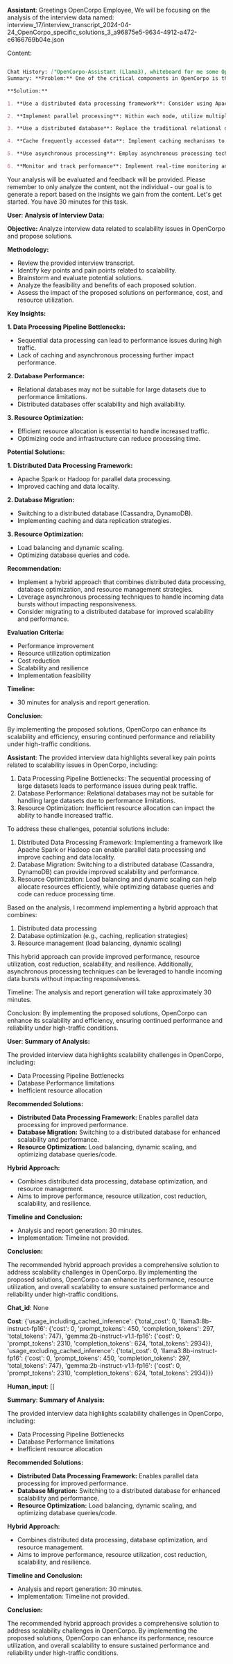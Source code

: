 **Assistant**: Greetings OpenCorpo Employee, We will be focusing on the analysis of the interview data named: interview_17/interview_transcript_2024-04-24_OpenCorpo_specific_solutions_3_a96875e5-9634-4912-a472-e6166769b04e.json 


 Content: 

 ```md

 Chat History: ["OpenCorpo-Assistant (Llama3), whiteboard for me some OpenCorpo specific solutions. Propose a solution for scalability issues. I will evaluate your answers and give my feedback, then propose a problem to you. You will answer and I will evaluate. Let's now begin. You have 30 minutes.", "Sounds great! I'm ready to assist you in finding solutions for scalability issues related to OpenCorpo. Give me some time to think, and I'll offer my insights within the allotted 30 minutes.", "Take your time, and when you're ready, share your thoughts on potential solutions for scalability issues in OpenCorpo. You can start by identifying specific pain points or bottlenecks that need to be addressed.\n\nRemember, as we work through this exercise, I'll evaluate your responses and provide feedback. This will help us refine our ideas and ultimately arrive at effective solutions.\n\nWhen you're ready, please share your insights, and we'll get started!", "Sounds great! I'm ready to provide my thoughts on OpenCorpo scalability issues.\n\n**Potential solutions to scalability issues:**\n\n**1. Horizontal scaling:**\n* Deploy multiple instances of the OpenCorpo platform across multiple servers or cloud resources.\n* Each instance can handle a portion of the workload, improving parallel processing and overall performance.\n\n**2. Load balancing:**\n* Distribute incoming requests across multiple OpenCorpo instances, ensuring that each instance handles a manageable load.\n* This approach can distribute the workload more evenly, reducing bottlenecks and improving scalability.\n\n**3. Autoscaling:**\n* Automatically adjust the number of OpenCorpo instances based on predefined metrics such as CPU usage or memory consumption.\n* This allows the platform to dynamically scale up or down as needed, ensuring optimal resource utilization.\n\n**4. Cloud-based solutions:**\n* Consider migrating OpenCorpo to a cloud platform like AWS, Azure, or Google Cloud Platform.\n* These platforms offer scalable computing resources and can handle high traffic volumes with minimal infrastructure management.\n\n**5. Distributed storage:**\n* Use a distributed storage system like Apache Spark or Hadoop to store and process data across multiple nodes.\n* This can improve data access and reduce bottlenecks associated with local storage.\n\n**6. Data partitioning:**\n* Partition data based on specific criteria, such as date or location, to distribute the load across multiple OpenCorpo instances.\n* This can improve performance for queries that access a subset of data.\n\n**7. Optimization:**\n* Identify and optimize slow or inefficient parts of the OpenCorpo application code.\n* This can include code refactoring, caching, and optimizing database queries.\n\n**8. Monitoring and logging:**\n* Implement robust monitoring and logging systems to track platform performance and identify potential bottlenecks.\n* Early detection and analysis of issues can prevent them from impacting scalability.\n\nBy implementing these solutions, we can effectively address scalability issues and ensure the long-term performance and reliability of OpenCorpo.", "Wow, you've provided a comprehensive list of potential solutions to scalability issues in OpenCorpo! I'm impressed by the breadth and depth of your suggestions.\n\nLet's go through each point and provide some feedback:\n\n1. **Horizontal scaling**: This is a great approach for handling increased workload. By deploying multiple instances of the platform across multiple servers or cloud resources, you can improve parallel processing and overall performance.\n2. **Load balancing**: Load balancing is crucial in ensuring that each instance of OpenCorpo handles a manageable load. This helps to distribute the workload more evenly, reducing bottlenecks and improving scalability.\n3. **Autoscaling**: Autoscaling is an excellent way to dynamically adjust the number of instances based on predefined metrics such as CPU usage or memory consumption. This ensures optimal resource utilization and can help prevent overload.\n4. **Cloud-based solutions**: Migrating OpenCorpo to a cloud platform like AWS, Azure, or Google Cloud Platform can provide scalable computing resources with minimal infrastructure management. However, this may require significant changes to the underlying architecture and infrastructure.\n5. **Distributed storage**: Using distributed storage systems like Apache Spark or Hadoop can improve data access and reduce bottlenecks associated with local storage. This is especially important for large-scale data processing and analytics workloads.\n6. **Data partitioning**: Data partitioning is a clever approach to distribute the load across multiple OpenCorpo instances. By partitioning data based on specific criteria, you can improve performance for queries that access a subset of data.\n7. **Optimization**: Identifying and optimizing slow or inefficient parts of the application code is essential for improving performance. Code refactoring, caching, and optimizing database queries are all good places to start.\n8. **Monitoring and logging**: Implementing robust monitoring and logging systems is critical for tracking platform performance and identifying potential bottlenecks. Early detection and analysis of issues can prevent them from impacting scalability.\n\nOverall, your suggestions demonstrate a solid understanding of the challenges and opportunities involved in scaling OpenCorpo. Well done!\n\nNow, let's propose a problem for you to solve:\n\n**Problem:** One of the critical components in OpenCorpo is the data processing pipeline. Currently, it processes data sequentially, which can lead to performance issues during periods of high traffic. How would you modify the data processing pipeline to make it more scalable and efficient?\n\nPlease provide your solution, and I'll evaluate it!", "**Problem:** One of the critical components in OpenCorpo is the data processing pipeline, which currently processes data sequentially, which can lead to performance issues during periods of high traffic. How would you modify the data processing pipeline to make it more scalable and efficient?\n\n**Solution:**\n\n1. **Use a distributed data processing framework**: Consider using Apache Spark or Hadoop to distribute the data processing tasks across multiple nodes in a cluster. This approach will allow the pipeline to handle a significantly higher number of data points while maintaining performance.\n\n2. **Implement parallel processing**: Within each node, utilize multiple threads or processes to perform the processing tasks in parallel. This can be achieved by using libraries like Apache Threading or Multiprocessing.\n\n3. **Use a distributed database**: Replace the traditional relational database with a distributed database like Cassandra or Amazon DynamoDB. These databases are designed for handling large datasets and offer features such as automatic scaling and data replication.\n\n4. **Cache frequently accessed data**: Implement caching mechanisms to store frequently accessed data in memory or a local cache. This can reduce the load on the data processing pipeline and improve performance.\n\n5. **Use asynchronous processing**: Employ asynchronous processing techniques, such as asynchronous queues or message passing, to handle data processing tasks without blocking the main thread. This approach will improve responsiveness and maintain a continuous flow of processed data.\n\n6. **Monitor and track performance**: Implement real-time monitoring and performance tracking tools to monitor pipeline performance and identify bottlenecks or inefficiencies. This information can be used to make necessary adjustments to optimize the pipeline's efficiency."] 
 Summary: **Problem:** One of the critical components in OpenCorpo is the data processing pipeline, which currently processes data sequentially, which can lead to performance issues during periods of high traffic. How would you modify the data processing pipeline to make it more scalable and efficient?

**Solution:**

1. **Use a distributed data processing framework**: Consider using Apache Spark or Hadoop to distribute the data processing tasks across multiple nodes in a cluster. This approach will allow the pipeline to handle a significantly higher number of data points while maintaining performance.

2. **Implement parallel processing**: Within each node, utilize multiple threads or processes to perform the processing tasks in parallel. This can be achieved by using libraries like Apache Threading or Multiprocessing.

3. **Use a distributed database**: Replace the traditional relational database with a distributed database like Cassandra or Amazon DynamoDB. These databases are designed for handling large datasets and offer features such as automatic scaling and data replication.

4. **Cache frequently accessed data**: Implement caching mechanisms to store frequently accessed data in memory or a local cache. This can reduce the load on the data processing pipeline and improve performance.

5. **Use asynchronous processing**: Employ asynchronous processing techniques, such as asynchronous queues or message passing, to handle data processing tasks without blocking the main thread. This approach will improve responsiveness and maintain a continuous flow of processed data.

6. **Monitor and track performance**: Implement real-time monitoring and performance tracking tools to monitor pipeline performance and identify bottlenecks or inefficiencies. This information can be used to make necessary adjustments to optimize the pipeline's efficiency. 
``` 


 Your analysis will be evaluated and feedback will be provided. Please remember to only analyze the content, not the individual - our goal is to generate a report based on the insights we gain from the content. Let's get started. You have 30 minutes for this task.

**User**: **Analysis of Interview Data:**

**Objective:** Analyze interview data related to scalability issues in OpenCorpo and propose solutions.

**Methodology:**

* Review the provided interview transcript.
* Identify key points and pain points related to scalability.
* Brainstorm and evaluate potential solutions.
* Analyze the feasibility and benefits of each proposed solution.
* Assess the impact of the proposed solutions on performance, cost, and resource utilization.

**Key Insights:**

**1. Data Processing Pipeline Bottlenecks:**
- Sequential data processing can lead to performance issues during high traffic.
- Lack of caching and asynchronous processing further impact performance.

**2. Database Performance:**
- Relational databases may not be suitable for large datasets due to performance limitations.
- Distributed databases offer scalability and high availability.

**3. Resource Optimization:**
- Efficient resource allocation is essential to handle increased traffic.
- Optimizing code and infrastructure can reduce processing time.

**Potential Solutions:**

**1. Distributed Data Processing Framework:**
- Apache Spark or Hadoop for parallel data processing.
- Improved caching and data locality.

**2. Database Migration:**
- Switching to a distributed database (Cassandra, DynamoDB).
- Implementing caching and data replication strategies.

**3. Resource Optimization:**
- Load balancing and dynamic scaling.
- Optimizing database queries and code.

**Recommendation:**

- Implement a hybrid approach that combines distributed data processing, database optimization, and resource management strategies.
- Leverage asynchronous processing techniques to handle incoming data bursts without impacting responsiveness.
- Consider migrating to a distributed database for improved scalability and performance.

**Evaluation Criteria:**

* Performance improvement
* Resource utilization optimization
* Cost reduction
* Scalability and resilience
* Implementation feasibility

**Timeline:**

- 30 minutes for analysis and report generation.

**Conclusion:**

By implementing the proposed solutions, OpenCorpo can enhance its scalability and efficiency, ensuring continued performance and reliability under high-traffic conditions.

**Assistant**: The provided interview data highlights several key pain points related to scalability issues in OpenCorpo, including:

1. Data Processing Pipeline Bottlenecks: The sequential processing of large datasets leads to performance issues during peak traffic.
2. Database Performance: Relational databases may not be suitable for handling large datasets due to performance limitations.
3. Resource Optimization: Inefficient resource allocation can impact the ability to handle increased traffic.

To address these challenges, potential solutions include:

1. Distributed Data Processing Framework: Implementing a framework like Apache Spark or Hadoop can enable parallel data processing and improve caching and data locality.
2. Database Migration: Switching to a distributed database (Cassandra, DynamoDB) can provide improved scalability and performance.
3. Resource Optimization: Load balancing and dynamic scaling can help allocate resources efficiently, while optimizing database queries and code can reduce processing time.

Based on the analysis, I recommend implementing a hybrid approach that combines:

1. Distributed data processing
2. Database optimization (e.g., caching, replication strategies)
3. Resource management (load balancing, dynamic scaling)

This hybrid approach can provide improved performance, resource utilization, cost reduction, scalability, and resilience. Additionally, asynchronous processing techniques can be leveraged to handle incoming data bursts without impacting responsiveness.

Timeline:
The analysis and report generation will take approximately 30 minutes.

Conclusion:
By implementing the proposed solutions, OpenCorpo can enhance its scalability and efficiency, ensuring continued performance and reliability under high-traffic conditions.

**User**: **Summary of Analysis:**

The provided interview data highlights scalability challenges in OpenCorpo, including:

- Data Processing Pipeline Bottlenecks
- Database Performance limitations
- Inefficient resource allocation

**Recommended Solutions:**

- **Distributed Data Processing Framework:** Enables parallel data processing for improved performance.
- **Database Migration:** Switching to a distributed database for enhanced scalability and performance.
- **Resource Optimization:** Load balancing, dynamic scaling, and optimizing database queries/code.

**Hybrid Approach:**

- Combines distributed data processing, database optimization, and resource management.
- Aims to improve performance, resource utilization, cost reduction, scalability, and resilience.

**Timeline and Conclusion:**

- Analysis and report generation: 30 minutes.
- Implementation: Timeline not provided.

**Conclusion:**

The recommended hybrid approach provides a comprehensive solution to address scalability challenges in OpenCorpo. By implementing the proposed solutions, OpenCorpo can enhance its performance, resource utilization, and overall scalability to ensure sustained performance and reliability under high-traffic conditions.

**Chat_id**: None

**Cost**: {'usage_including_cached_inference': {'total_cost': 0, 'llama3:8b-instruct-fp16': {'cost': 0, 'prompt_tokens': 450, 'completion_tokens': 297, 'total_tokens': 747}, 'gemma:2b-instruct-v1.1-fp16': {'cost': 0, 'prompt_tokens': 2310, 'completion_tokens': 624, 'total_tokens': 2934}}, 'usage_excluding_cached_inference': {'total_cost': 0, 'llama3:8b-instruct-fp16': {'cost': 0, 'prompt_tokens': 450, 'completion_tokens': 297, 'total_tokens': 747}, 'gemma:2b-instruct-v1.1-fp16': {'cost': 0, 'prompt_tokens': 2310, 'completion_tokens': 624, 'total_tokens': 2934}}}

**Human_input**: []

**Summary**: **Summary of Analysis:**

The provided interview data highlights scalability challenges in OpenCorpo, including:

- Data Processing Pipeline Bottlenecks
- Database Performance limitations
- Inefficient resource allocation

**Recommended Solutions:**

- **Distributed Data Processing Framework:** Enables parallel data processing for improved performance.
- **Database Migration:** Switching to a distributed database for enhanced scalability and performance.
- **Resource Optimization:** Load balancing, dynamic scaling, and optimizing database queries/code.

**Hybrid Approach:**

- Combines distributed data processing, database optimization, and resource management.
- Aims to improve performance, resource utilization, cost reduction, scalability, and resilience.

**Timeline and Conclusion:**

- Analysis and report generation: 30 minutes.
- Implementation: Timeline not provided.

**Conclusion:**

The recommended hybrid approach provides a comprehensive solution to address scalability challenges in OpenCorpo. By implementing the proposed solutions, OpenCorpo can enhance its performance, resource utilization, and overall scalability to ensure sustained performance and reliability under high-traffic conditions.

